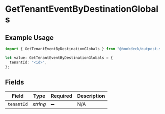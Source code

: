# GetTenantEventByDestinationGlobals

## Example Usage

```typescript
import { GetTenantEventByDestinationGlobals } from "@hookdeck/outpost-sdk/models/operations";

let value: GetTenantEventByDestinationGlobals = {
  tenantId: "<id>",
};
```

## Fields

| Field              | Type               | Required           | Description        |
| ------------------ | ------------------ | ------------------ | ------------------ |
| `tenantId`         | *string*           | :heavy_minus_sign: | N/A                |